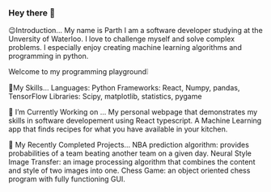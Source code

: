 ### Hey there 👋

😉Introduction...
My name is Parth I am a software developer studying at the Unversity of Waterloo. I love to challenge myself and solve complex problems.
I especially enjoy creating machine learning algorithms and programming in python. 

Welcome to my programming playground❕

🎒My Skills...
Languages: Python
Frameworks: React, Numpy, pandas, TensorFlow
Libraries: Scipy, matplotlib, statistics, pygame

🌱 I’m Currently Working on ...
My personal webpage that demonstrates my skills in software developement using React typescript.
A Machine Learning app that finds recipes for what you have available in your kitchen.

🔭 My Recently Completed Projects...
NBA prediction algorithm: provides probabilities of a team beating another team on a given day.
Neural Style Image Transfer: an image processing algorithm that combines the content and style of two images into one.
Chess Game: an object oriented chess program with fully functioning GUI.


